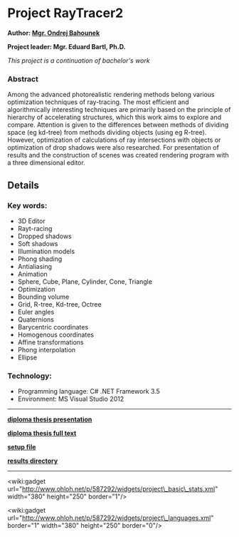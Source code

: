 # Project RayTracer2 #

**Author: [Mgr. Ondrej Bahounek](http://code.google.com/p/raytracer2/wiki/AboutAuthor)**

**Project leader: Mgr. Eduard Bartl, Ph.D.**

_This project is a continuation of bachelor's work_

### Abstract ###
Among the advanced photorealistic rendering methods belong various optimization techniques of ray-tracing. The most efficient and algorithmically interesting techniques are primarily based on the principle of hierarchy of accelerating structures, which this work aims to explore and compare. Attention is given to the differences between methods of dividing space (eg kd-tree) from methods dividing objects (using eg R-tree). However, optimization of calculations of ray intersections with objects or optimization of drop shadows were also researched. For presentation of results and the construction of scenes was created rendering program with a three dimensional editor.

## Details ##

### Key words: ###
  * 3D Editor
  * Rayt-racing
  * Dropped shadows
  * Soft shadows
  * Illumination models
  * Phong shading
  * Antialiasing
  * Animation
  * Sphere, Cube, Plane, Cylinder, Cone, Triangle
  * Optimization
  * Bounding volume
  * Grid, R-tree, Kd-tree, Octree
  * Euler angles
  * Quaternions
  * Barycentric coordinates
  * Homogenous coordinates
  * Affine transformations
  * Phong interpolation
  * Ellipse

### Technology: ###
  * Programming language: C# .NET Framework 3.5
  * Environment: MS Visual Studio 2012


---


**[diploma thesis presentation](http://raytracer2.googlecode.com/files/diploma%20presentation.pdf)**

**[diploma thesis full text](http://raytracer2.googlecode.com/files/diploma%20thesis.pdf)**

**[setup file](http://raytracer2.googlecode.com/files/setup.exe)**

**[results directory](http://app.box.com/s/le876gpedx60bozdmcna)**


---


&lt;wiki:gadget url="http://www.ohloh.net/p/587292/widgets/project\_basic\_stats.xml" width="380" height="250" border="1"/&gt;

&lt;wiki:gadget url="http://www.ohloh.net/p/587292/widgets/project\_languages.xml" border="1" width="380" height="250" border="0"/&gt;


